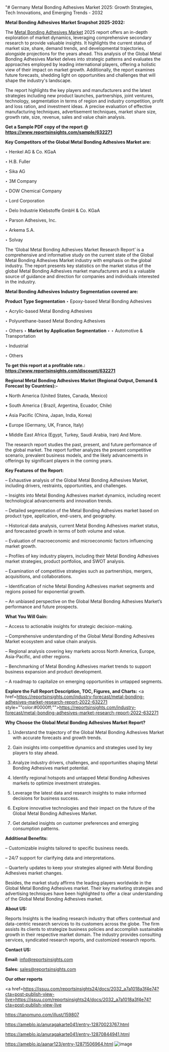 "# Germany Metal Bonding Adhesives Market 2025: Growth Strategies, Tech Innovations, and Emerging Trends - 2032

<strong>Metal Bonding Adhesives Market Snapshot 2025-2032:</strong>

The <a href=https://www.reportsinsights.com/sample/632271>Metal Bonding Adhesives Market</a> 2025 report offers an in-depth exploration of market dynamics, leveraging comprehensive secondary research to provide valuable insights. It highlights the current status of market size, share, demand trends, and developmental trajectories, alongside projections for the years ahead. This analysis of the Global Metal Bonding Adhesives Market delves into strategic patterns and evaluates the approaches employed by leading international players, offering a holistic view of their impact on market growth. Additionally, the report examines future forecasts, shedding light on opportunities and challenges that will shape the industry's landscape.

The report highlights the key players and manufacturers and the latest strategies including new product launches, partnerships, joint ventures, technology, segmentation in terms of region and industry competition, profit and loss ration, and investment ideas. A precise evaluation of effective manufacturing techniques, advertisement techniques, market share size, growth rate, size, revenue, sales and value chain analysis.

<strong>Get a Sample PDF copy of the report @ <a href=https://www.reportsinsights.com/sample/632271 style=color:#0000ff;>https://www.reportsinsights.com/sample/632271</a></strong>

<strong>Key Competitors of the Global Metal Bonding Adhesives Market are:</strong>

‣ Henkel AG & Co. KGaA

‣ H.B. Fuller

‣ Sika AG

‣ 3M Company

‣ DOW Chemical Company

‣ Lord Corporation

‣ Delo Industrie Klebstoffe GmbH & Co. KGaA

‣ Parson Adhesives, Inc.

‣ Arkema S.A.

‣ Solvay

The ‘Global Metal Bonding Adhesives Market Research Report’ is a comprehensive and informative study on the current state of the Global Metal Bonding Adhesives Market industry with emphasis on the global industry. The report presents key statistics on the market status of the global Metal Bonding Adhesives market manufacturers and is a valuable source of guidance and direction for companies and individuals interested in the industry.

<strong>Metal Bonding Adhesives Industry Segmentation covered are:</strong>

<strong>Product Type Segmentation</strong>
‣
Epoxy-based Metal Bonding Adhesives

‣ Acrylic-based Metal Bonding Adhesives

‣ Polyurethane-based Metal Bonding Adhesives

‣ Others
‣ 
<strong>Market by Application Segmentation</strong>
‣
‣  Automotive & Transportation

‣ Industrial

‣ Others

<strong>To get this report at a profitable rate.: <a href=https://www.reportsinsights.com/discount/632271 style=color:#0000ff;>https://www.reportsinsights.com/discount/632271</a></strong>

<strong>Regional Metal Bonding Adhesives Market (Regional Output, Demand &amp; Forecast by Countries):-</strong>

• North America (United States, Canada, Mexico)

• South America ( Brazil, Argentina, Ecuador, Chile)

• Asia Pacific (China, Japan, India, Korea)

• Europe (Germany, UK, France, Italy)

• Middle East Africa (Egypt, Turkey, Saudi Arabia, Iran) And More.

The research report studies the past, present, and future performance of the global market. The report further analyzes the present competitive scenario, prevalent business models, and the likely advancements in offerings by significant players in the coming years.

<strong>Key Features of the Report:</strong>

– Exhaustive analysis of the Global Metal Bonding Adhesives Market, including drivers, restraints, opportunities, and challenges.

– Insights into Metal Bonding Adhesives market dynamics, including recent technological advancements and innovation trends.

– Detailed segmentation of the Metal Bonding Adhesives market based on product type, application, end-users, and geography.

– Historical data analysis, current Metal Bonding Adhesives market status, and forecasted growth in terms of both volume and value.

– Evaluation of macroeconomic and microeconomic factors influencing market growth.

– Profiles of key industry players, including their Metal Bonding Adhesives market strategies, product portfolios, and SWOT analysis.

– Examination of competitive strategies such as partnerships, mergers, acquisitions, and collaborations.

– Identification of niche Metal Bonding Adhesives market segments and regions poised for exponential growth.

– An unbiased perspective on the Global Metal Bonding Adhesives Market’s performance and future prospects.

<strong>What You Will Gain:</strong>

– Access to actionable insights for strategic decision-making.

– Comprehensive understanding of the Global Metal Bonding Adhesives Market ecosystem and value chain analysis.

– Regional analysis covering key markets across North America, Europe, Asia-Pacific, and other regions.

– Benchmarking of Metal Bonding Adhesives market trends to support business expansion and product development.

– A roadmap to capitalize on emerging opportunities in untapped segments.

<strong>Explore the Full Report Description, TOC, Figures, and Charts:</strong>
<a href=https://reportsinsights.com/industry-forecast/metal-bonding-adhesives-market-research-report-2022-632271 style=""color:#0000ff;"">https://reportsinsights.com/industry-forecast/metal-bonding-adhesives-market-research-report-2022-632271</a>

<strong>Why Choose the Global Metal Bonding Adhesives Market Report?</strong>

1. Understand the trajectory of the Global Metal Bonding Adhesives Market with accurate forecasts and growth trends.

2. Gain insights into competitive dynamics and strategies used by key players to stay ahead.

3. Analyze industry drivers, challenges, and opportunities shaping Metal Bonding Adhesives market potential.

4. Identify regional hotspots and untapped Metal Bonding Adhesives markets to optimize investment strategies.

5. Leverage the latest data and research insights to make informed decisions for business success.

6. Explore innovative technologies and their impact on the future of the Global Metal Bonding Adhesives Market.

7. Get detailed insights on customer preferences and emerging consumption patterns.

<strong>Additional Benefits:</strong>

– Customizable insights tailored to specific business needs.

– 24/7 support for clarifying data and interpretations.

– Quarterly updates to keep your strategies aligned with Metal Bonding Adhesives market changes.

Besides, the market study affirms the leading players worldwide in the Global Metal Bonding Adhesives market. Their key marketing strategies and advertising techniques have been highlighted to offer a clear understanding of the Global Metal Bonding Adhesives market.

<strong><strong>About US</strong>:</strong>

Reports Insights is the leading research industry that offers contextual and data-centric research services to its customers across the globe. The firm assists its clients to strategize business policies and accomplish sustainable growth in their respective market domain. The industry provides consulting services, syndicated research reports, and customized research reports.

<strong>Contact US:</strong>

<p class=><b>Email:</b> <a href=mailto:info@reportsinsights.com>info@reportsinsights.com</a></p>
<p class=><b>Sales:</b> <a href=mailto:sales@reportsinsights.com>sales@reportsinsights.com</a></p>

<strong>Our other reports</strong>

<a href=https://issuu.com/reportsinsights24/docs/2032_a7a1018a3f4e74?cta=post-publish-view-live>https://issuu.com/reportsinsights24/docs/2032_a7a1018a3f4e74?cta=post-publish-view-live</a>

<a href=https://tanomuno.com/illust/159807>https://tanomuno.com/illust/159807</a>

<a href=https://ameblo.jp/anuragakarte041/entry-12870023767.html>https://ameblo.jp/anuragakarte041/entry-12870023767.html</a>

<a href=https://ameblo.jp/anuragakarte041/entry-12870844941.html>https://ameblo.jp/anuragakarte041/entry-12870844941.html</a>

<a href=https://ameblo.jp/aanar123/entry-12871506964.html>https://ameblo.jp/aanar123/entry-12871506964.html</a>
![image](https://github.com/user-attachments/assets/3c71448d-7121-486a-889a-cf4cd0c1fe6a)
